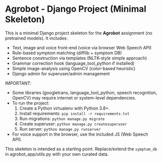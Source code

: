# Agrobot - Django Project (Minimal Skeleton)
This is a minimal Django project skeleton for the **Agrobot** assignment (no pretrained models).
It includes:
- Text, image and voice front-end (voice via browser Web Speech API)
- Rule-based symptom matching (difflib + symptom DB)
- Sentence construction via templates (NLTK-style simple approach)
- Grammar correction hook (language_tool_python if installed)
- Simple image-analysis using OpenCV (color-based heuristic)
- Django admin for superuser/admin management

IMPORTANT:
- Some libraries (googletrans, language_tool_python, speech recognition, OpenCV) may require internet or system-level dependencies.
- To run the project:
  1. Create a Python virtualenv with Python 3.8+.
  2. Install requirements: `pip install -r requirements.txt`
  3. Run migrations: `python manage.py migrate`
  4. Create superuser: `python manage.py createsuperuser`
  5. Run server: `python manage.py runserver`
- For voice support in the browser, use the included JS (Web Speech API).

This skeleton is intended as a starting point. Replace/extend the `symptom_db` in agrobot_app/utils.py with your own curated data.
